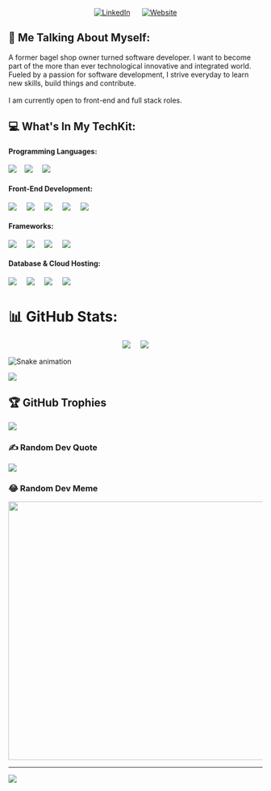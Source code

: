 
<p align="center">
    <a href="https://www.linkedin.com/in/julien-heng/"><img src="https://img.shields.io/badge/JULIENHENG-blue?logo=linkedin&logoColor=white&style=for-the-badge" alt="LinkedIn"></a>
      <span>&nbsp;&nbsp;&nbsp;&nbsp;</span>
    <a href="https://julienheng.vercel.app/"><img src="https://img.shields.io/badge/JULIENHENG.com-blueviolet?logo=appveyor&logoColor=white&style=for-the-badge" alt="Website"></a>
</p>

## 💫 Me Talking About Myself:
A former bagel shop owner turned software developer. I want to become part of the more than ever technological innovative and integrated world. Fueled by a passion for software development, I strive everyday to learn new skills, build things and contribute.<br><br>I am currently open to front-end and full stack roles.

## 💻 What's In My TechKit:

#### Programming Languages: 

<p align="start"> <img src="https://img.shields.io/badge/JavaScript-white?logo=javascript&logoColor=yellow&style=for-the-badge" /><span>&nbsp;&nbsp;&nbsp;</span>
<img src="https://img.shields.io/badge/Ruby-white?logo=ruby&logoColor=red&style=for-the-badge" />
    <span>&nbsp;&nbsp;&nbsp;</span>
<img src="https://img.shields.io/badge/TypeScript-white?logo=typescript&logoColor=blue&style=for-the-badge" />
</p>

#### Front-End Development: 

<p align="start">
<img src="https://img.shields.io/badge/HTML5-white?logo=html5&logoColor=red&style=for-the-badge" />
    <span>&nbsp;&nbsp;&nbsp;</span>
<img src="https://img.shields.io/badge/CSS3-white?logo=css3&logoColor=blue&style=for-the-badge" />
    <span>&nbsp;&nbsp;&nbsp;</span>
<img src="https://img.shields.io/badge/TAILWIND CSS-white?logo=tailwindcss&logoColor=turquoise&style=for-the-badge" />
    <span>&nbsp;&nbsp;&nbsp;</span>
<img src="https://img.shields.io/badge/FIGMA-white?logo=figma&logoColor=orange&style=for-the-badge" />
    <span>&nbsp;&nbsp;&nbsp;</span>
<img src="https://img.shields.io/badge/Framer Motion-white?logo=framer&logoColor=purple&style=for-the-badge" />
</p>

#### Frameworks:

<p align="start">
<img src="https://img.shields.io/badge/NEXT.JS-white?logo=next.js&logoColor=black&style=for-the-badge" />
    <span>&nbsp;&nbsp;&nbsp;</span>
<img src="https://img.shields.io/badge/NODE.JS-white?logo=node.js&logoColor=green&style=for-the-badge" />
    <span>&nbsp;&nbsp;&nbsp;</span>
<img src="https://img.shields.io/badge/REACT.JS-white?logo=react&logoColor=blue&style=for-the-badge" />
    <span>&nbsp;&nbsp;&nbsp;</span>
<img src="https://img.shields.io/badge/RUBY ON RAILS-white?logo=rubyonrails&logoColor=red&style=for-the-badge" />
</p>

#### Database & Cloud Hosting:

<p align="start">
<img src="https://img.shields.io/badge/PostgreSQL-white?logo=postgresql&logoColor=blue&style=for-the-badge" />
    <span>&nbsp;&nbsp;&nbsp;</span>
<img src="https://img.shields.io/badge/MySQL-white?logo=mysql&logoColor=orange&style=for-the-badge" />
    <span>&nbsp;&nbsp;&nbsp;</span>
<img src="https://img.shields.io/badge/PRISMA-white?logo=prisma&logoColor=green&style=for-the-badge" />
    <span>&nbsp;&nbsp;&nbsp;</span>
<img src="https://img.shields.io/badge/VERCEL-white?logo=vercel&logoColor=black&style=for-the-badge" />
</p>

# 📊 GitHub Stats:
<p align="center">
    <img src="https://github-readme-streak-stats.herokuapp.com/?user=julienheng&theme=dark&hide_border=false" />
         <span>&nbsp;&nbsp;&nbsp;</span>
    <img src="https://github-readme-stats.vercel.app/api?username=julienheng&theme=dark&hide_border=false&include_all_commits=false&count_private=false" />
 </p>
 
 ![Snake animation](https://github.com/{{julienheng}}/{{julienheng}}/blob/output/github-contribution-grid-snake.svg)


![](https://github-readme-stats.vercel.app/api/top-langs/?username=julienheng&theme=dark&hide_border=false&include_all_commits=false&count_private=false&layout=compact)

## 🏆 GitHub Trophies
![](https://github-profile-trophy.vercel.app/?username=julienheng&theme=monokai&no-frame=true&no-bg=false&margin-w=4)

### ✍️ Random Dev Quote
![](https://quotes-github-readme.vercel.app/api?type=horizontal&theme=radical)

### 😂 Random Dev Meme
<img src="https://random-memer.herokuapp.com/" width="512px"/>

---
[![](https://visitcount.itsvg.in/api?id=julienheng&icon=5&color=3)](https://visitcount.itsvg.in)

<!-- Proudly created with GPRM ( https://gprm.itsvg.in ) -->
